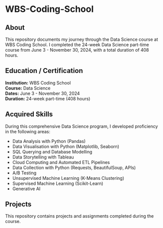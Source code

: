 # WBS-Coding-School

## About
This repository documents my journey through the Data Science course at WBS Coding School. I completed the 24-week Data Science part-time course from June 3 - November 30, 2024, with a total duration of 408 hours.

## Education / Certification

**Institution:** WBS Coding School  
**Course:** Data Science  
**Dates:** June 3 - November 30, 2024  
**Duration:** 24-week part-time (408 hours)

## Acquired Skills

During this comprehensive Data Science program, I developed proficiency in the following areas:

- Data Analysis with Python (Pandas)
- Data Visualisation with Python (Matplotlib, Seaborn)
- SQL Querying and Database Modelling
- Data Storytelling with Tableau
- Cloud Computing and Automated ETL Pipelines
- Data Collection with Python (Requests, BeautifulSoup, APIs)
- A/B Testing
- Unsupervised Machine Learning (K-Means Clustering)
- Supervised Machine Learning (Scikit-Learn)
- Generative AI

## Projects

This repository contains projects and assignments completed during the course.
